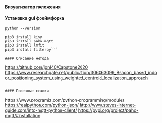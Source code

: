 #### Визуализатор положения

#### Установка gui фреймфорка
```
python --version

pip3 install kivy
pip3 install paho-mqtt
pip3 install lmfit
pip3 install filterpy```

#### Описание метода 
```
https://github.com/jonl40/Capstone2020
https://www.researchgate.net/publication/306063099_Beacon_based_indoor_positioning_system_using_weighted_centroid_localization_approach
```

#### Полезные ссылки
```
https://www.programiz.com/python-programming/modules
https://realpython.com/python-json/
http://www.steves-internet-guide.com/into-mqtt-python-client/
https://pypi.org/project/paho-mqtt/#installation
```